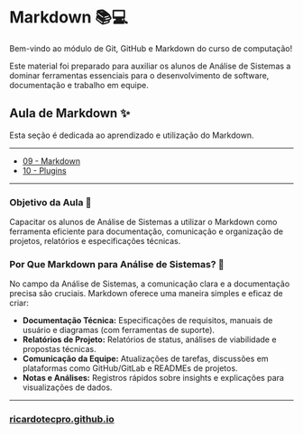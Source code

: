 # Markdown 📚💻

Bem-vindo ao módulo de Git, GitHub e Markdown do curso de computação\! 

Este material foi preparado para auxiliar os alunos de Análise de Sistemas a dominar ferramentas essenciais para o desenvolvimento de software, documentação e trabalho em equipe.

## Aula de Markdown ✨

Esta seção é dedicada ao aprendizado e utilização do Markdown.

-----

* [09 - Markdown](topicos/09_markdown.md)
* [10 - Plugins](topicos/10_plugins.md)

-----

### Objetivo da Aula 🎯

Capacitar os alunos de Análise de Sistemas a utilizar o Markdown como ferramenta eficiente para documentação, comunicação e organização de projetos, relatórios e especificações técnicas.

### Por Que Markdown para Análise de Sistemas? 🤔

No campo da Análise de Sistemas, a comunicação clara e a documentação precisa são cruciais. Markdown oferece uma maneira simples e eficaz de criar:

* **Documentação Técnica:** Especificações de requisitos, manuais de usuário e diagramas (com ferramentas de suporte).
* **Relatórios de Projeto:** Relatórios de status, análises de viabilidade e propostas técnicas.
* **Comunicação da Equipe:** Atualizações de tarefas, discussões em plataformas como GitHub/GitLab e READMEs de projetos.
* **Notas e Análises:** Registros rápidos sobre insights e explicações para visualizações de dados.

---

### [ricardotecpro.github.io](https://ricardotecpro.github.io/)
